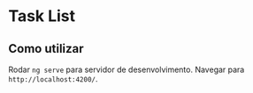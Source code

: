 # Task List

## Como utilizar

Rodar `ng serve` para servidor de desenvolvimento. Navegar para `http://localhost:4200/`.
